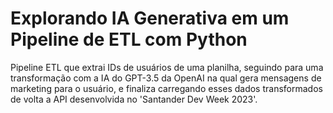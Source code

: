 # Explorando IA Generativa em um Pipeline de ETL com Python
Pipeline ETL que extrai IDs de usuários de uma planilha, seguindo para uma transformação com a IA do GPT-3.5 da OpenAI na qual gera mensagens de marketing para o usuário, e finaliza carregando esses dados transformados de volta a API desenvolvida no 'Santander Dev Week 2023'.
